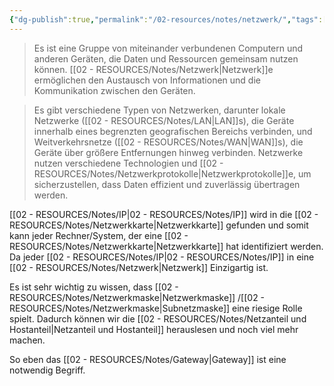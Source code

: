 ```yaml
---
{"dg-publish":true,"permalink":"/02-resources/notes/netzwerk/","tags":["netzwerk"],"noteIcon":"","updated":"2025-09-05T10:12:30.000+02:00"}
---
```


>Es ist eine Gruppe von miteinander verbundenen Computern und anderen Geräten, die Daten und Ressourcen gemeinsam nutzen können. 
>[[02 - RESOURCES/Notes/Netzwerk\|Netzwerk]]e ermöglichen den Austausch von Informationen und die Kommunikation zwischen den Geräten. 

>Es gibt verschiedene Typen von Netzwerken, darunter lokale Netzwerke ([[02 - RESOURCES/Notes/LAN\|LAN]]s), die Geräte innerhalb eines begrenzten geografischen Bereichs verbinden, und Weitverkehrsnetze ([[02 - RESOURCES/Notes/WAN\|WAN]]s), die Geräte über größere Entfernungen hinweg verbinden.
>Netzwerke nutzen verschiedene Technologien und [[02 - RESOURCES/Notes/Netzwerkprotokolle\|Netzwerkprotokolle]]e, um sicherzustellen, dass Daten effizient und zuverlässig übertragen werden.

[[02 - RESOURCES/Notes/IP\|02 - RESOURCES/Notes/IP]] wird in die [[02 - RESOURCES/Notes/Netzwerkkarte\|Netzwerkkarte]] gefunden  und somit kann jeder Rechner/System, der eine [[02 - RESOURCES/Notes/Netzwerkkarte\|Netzwerkkarte]]  hat identifiziert werden. Da jeder [[02 - RESOURCES/Notes/IP\|02 - RESOURCES/Notes/IP]] in eine [[02 - RESOURCES/Notes/Netzwerk\|Netzwerk]] Einzigartig ist.

Es ist sehr wichtig zu wissen, dass [[02 - RESOURCES/Notes/Netzwerkmaske\|Netzwerkmaske]] /[[02 - RESOURCES/Notes/Netzwerkmaske\|Subnetzmaske]] eine riesige Rolle spielt. Dadurch können wir die [[02 - RESOURCES/Notes/Netzanteil und Hostanteil\|Netzanteil und Hostanteil]] herauslesen und noch viel mehr machen.

So eben das [[02 - RESOURCES/Notes/Gateway\|Gateway]] ist eine notwendig Begriff.